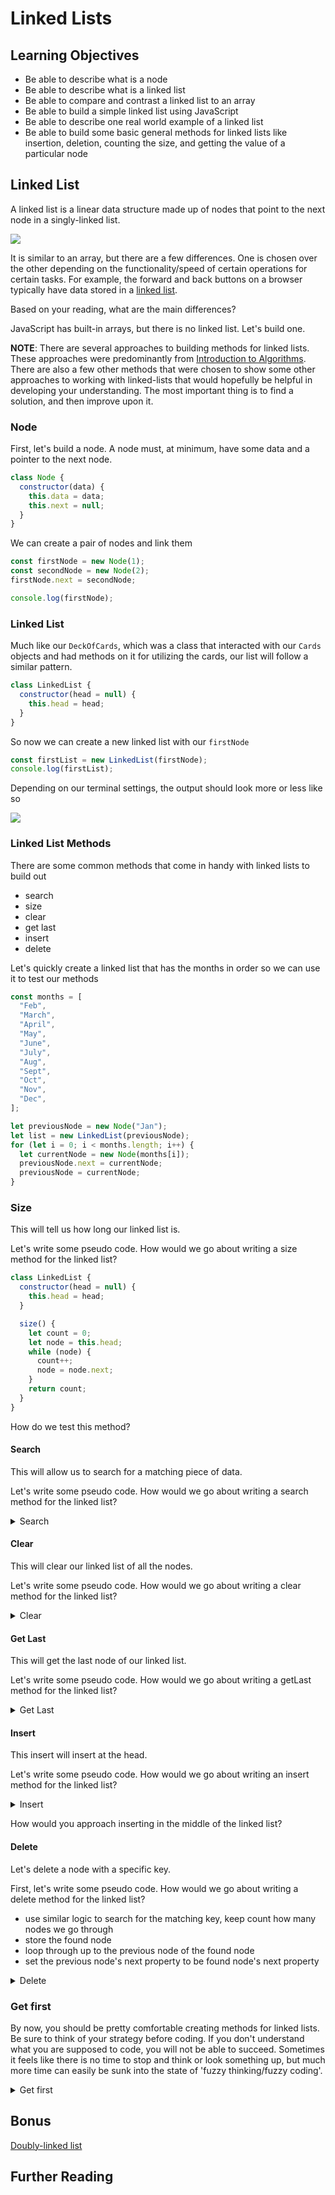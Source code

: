 # Linked Lists

## Learning Objectives

- Be able to describe what is a node
- Be able to describe what is a linked list
- Be able to compare and contrast a linked list to an array
- Be able to build a simple linked list using JavaScript
- Be able to describe one real world example of a linked list
- Be able to build some basic general methods for linked lists like insertion, deletion, counting the size, and getting the value of a particular node

## Linked List

A linked list is a linear data structure made up of nodes that point to the next node in a singly-linked list.

![](../assets/linked-list-example.png)

It is similar to an array, but there are a few differences. One is chosen over the other depending on the functionality/speed of certain operations for certain tasks. For example, the forward and back buttons on a browser typically have data stored in a [linked list](https://www.geeksforgeeks.org/applications-of-linked-list-data-structure/).

Based on your reading, what are the main differences?

JavaScript has built-in arrays, but there is no linked list. Let's build one.

**NOTE**: There are several approaches to building methods for linked lists. These approaches were predominantly from [Introduction to Algorithms](https://mitpress.mit.edu/books/introduction-algorithms-third-edition). There are also a few other methods that were chosen to show some other approaches to working with linked-lists that would hopefully be helpful in developing your understanding. The most important thing is to find a solution, and then improve upon it.

### Node

First, let's build a node. A node must, at minimum, have some data and a pointer to the next node.

```js
class Node {
  constructor(data) {
    this.data = data;
    this.next = null;
  }
}
```

We can create a pair of nodes and link them

```js
const firstNode = new Node(1);
const secondNode = new Node(2);
firstNode.next = secondNode;

console.log(firstNode);
```

### Linked List

Much like our `DeckOfCards`, which was a class that interacted with our `Cards` objects and had methods on it for utilizing the cards, our list will follow a similar pattern.

```js
class LinkedList {
  constructor(head = null) {
    this.head = head;
  }
}
```

So now we can create a new linked list with our `firstNode`

```js
const firstList = new LinkedList(firstNode);
console.log(firstList);
```

Depending on our terminal settings, the output should look more or less like so

![](../assets/log-first-linked-list.png)

### Linked List Methods

There are some common methods that come in handy with linked lists to build out

- search
- size
- clear
- get last
- insert
- delete

Let's quickly create a linked list that has the months in order so we can use it to test our methods

```js
const months = [
  "Feb",
  "March",
  "April",
  "May",
  "June",
  "July",
  "Aug",
  "Sept",
  "Oct",
  "Nov",
  "Dec",
];

let previousNode = new Node("Jan");
let list = new LinkedList(previousNode);
for (let i = 0; i < months.length; i++) {
  let currentNode = new Node(months[i]);
  previousNode.next = currentNode;
  previousNode = currentNode;
}
```

### Size

This will tell us how long our linked list is.

Let's write some pseudo code. How would we go about writing a size method for the linked list?

```js
class LinkedList {
  constructor(head = null) {
    this.head = head;
  }

  size() {
    let count = 0;
    let node = this.head;
    while (node) {
      count++;
      node = node.next;
    }
    return count;
  }
}
```

How do we test this method?

#### Search

This will allow us to search for a matching piece of data.

Let's write some pseudo code. How would we go about writing a search method for the linked list?

<details><summary>Search</summary>

```js
class LinkedList {
  constructor(head = null) {
    this.head = head;
  }

  search(key) {
    let node = this.head;
    while (node !== null && node.data !== key) {
      node = node.next;
    }
    return node;
  }
}
```

How do we test this method?

</details>

#### Clear

This will clear our linked list of all the nodes.

Let's write some pseudo code. How would we go about writing a clear method for the linked list?

<details><summary>Clear</summary>

```js
class LinkedList {
  constructor(head = null) {
    this.head = head;
  }

  clear() {
    this.head = null;
  }
}
```

How do we test this method?

</details>

#### Get Last

This will get the last node of our linked list.

Let's write some pseudo code. How would we go about writing a getLast method for the linked list?

<details><summary>Get Last</summary>

```js
class LinkedList {
  constructor(head = null) {
    this.head = head;
  }

  getLast() {
    let node = this.head;
    if (!this.head) return null;
    while (node.next) {
      node = node.next;
    }
    return node;
  }
```

How do we test this method?

</details>

#### Insert

This insert will insert at the head.

Let's write some pseudo code. How would we go about writing an insert method for the linked list?

<details><summary>Insert</summary>

```js
class LinkedList {
  constructor(head = null) {
    this.head = head;
  }
  
  insert(data) {
    let newNode = new Node(data);
    if (!this.head) {
      this.head = newNode;
    } else {
      newNode.next = this.head;
      this.head = newNode;
    }
  }
}
```

How do we test this method?

</details>

How would you approach inserting in the middle of the linked list?

#### Delete

Let's delete a node with a specific key.

First, let's write some pseudo code. How would we go about writing a delete method for the linked list?

- use similar logic to search for the matching key, keep count how many nodes we go through
- store the found node
- loop through up to the previous node of the found node
- set the previous node's next property to be found node's next property

<details><summary>Delete</summary>

```js
class LinkedList {
  constructor(head = null) {
    this.head = head;
  }

  delete(data) {
    let node = this.head;
    let counter = 0;
    while (node.data !== data && node.next) {
      counter++;
      node = node.next;
    }
    let foundNode = node;
    node = this.head;
    for (let i = 1; i < counter; i++) {
      node = node.next;
    }
    node.next = foundNode.next;
  }
}
```

How do we test this method?

It may be hard to see our linked list, we can bring in a `node.js` utility to help us and use its `inspect` method, so we can expand what we see in our `console.log`

```js
const { inspect } = require("util");

list.delete("June");
console.log(inspect(list, { showHidden: true, colors: true, depth: 12 }));
```

</details>

### Get first

By now, you should be pretty comfortable creating methods for linked lists. Be sure to think of your strategy before coding. If you don't understand what you are supposed to code, you will not be able to succeed. Sometimes it feels like there is no time to stop and think or look something up, but much more time can easily be sunk into the state of 'fuzzy thinking/fuzzy coding'.

<details><summary>Get first</summary>

```js
class LinkedList {
  constructor(head = null) {
    this.head = head;
  }

  getFirst() {
    return this.head;
  }
}
```

</details>

## Bonus

[Doubly-linked list](./README2.md)

## Further Reading
